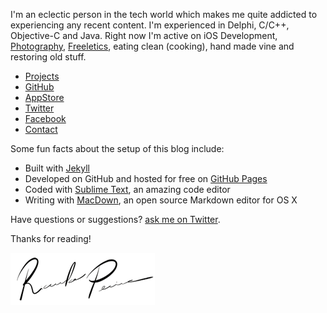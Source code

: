 <p class="message">
I'm an eclectic person in the tech world which makes me quite addicted to experiencing any recent content. I'm experienced in Delphi, C/C++, Objective-C and Java. Right now I'm active on iOS Development, <a href="http://500px.com/ricardopereiraw" target="_blanc">Photography</a>, <a href="https://www.freeletics.com/en" target="_blanc">Freeletics</a>, eating clean (cooking), hand made vine and restoring old stuff.
</p>

* [Projects](http://ricardopereira.eu)
* [GitHub](https://github.com/ricardopereira)
* [AppStore](https://itunes.apple.com/us/artist/ricardo-pereira/id805143344)
* [Twitter](https://twitter.com/ricardopereiraw)
* [Facebook](https://www.facebook.com/ricardopereira.eu)
* [Contact](mailto:m@ricardopereira.eu)

Some fun facts about the setup of this blog include:

* Built with [Jekyll](http://jekyllrb.com)
* Developed on GitHub and hosted for free on [GitHub Pages](https://pages.github.com)
* Coded with [Sublime Text](http://sublimetext.com), an amazing code editor
* Writing with [MacDown](http://macdown.uranusjr.com), an open source Markdown editor for OS X

Have questions or suggestions? [ask me on Twitter](https://twitter.com/ricardopereiraw).

Thanks for reading!

![Ricardo Pereira](/public/img/signature.png)